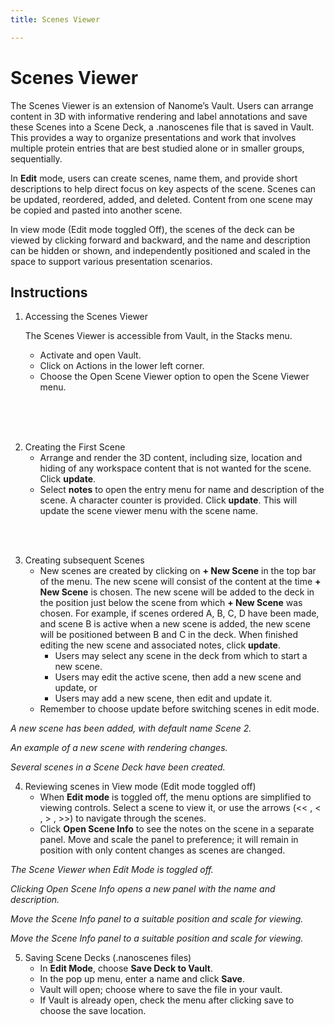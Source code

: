 ```yaml
---
title: Scenes Viewer

---
```


# Scenes Viewer

The Scenes Viewer is an extension of Nanome’s Vault.  Users can arrange content in 3D with informative rendering and label annotations and save these Scenes into a Scene Deck, a .nanoscenes file that is saved in Vault.  This provides a way to organize presentations and work that involves multiple protein entries that are best studied alone or in smaller groups, sequentially.

In **Edit** mode, users can create scenes, name them, and provide short descriptions to help direct focus on key aspects of the scene.  Scenes can be updated, reordered, added, and deleted.   Content from one scene may be copied and pasted into another scene.

In view mode (Edit mode toggled Off), the scenes of the deck can be viewed by clicking forward and backward, and the name and description can be hidden or shown, and independently positioned and scaled in the space to support various presentation scenarios.

## Instructions

1.  Accessing the Scenes Viewer

    The Scenes Viewer is accessible from Vault, in the Stacks menu.
    - Activate and open Vault.
    - Click on Actions in the lower left corner.
    - Choose the Open Scene Viewer option to open the Scene Viewer menu.

<vimg src="plugins-page/scenes-viewer/access-viewer-1.png" />

<br/>

<vimg src="plugins-page/scenes-viewer/access-viewer-2.png" />

<br/>

<vimg src="plugins-page/scenes-viewer/access-viewer-3.png" />

<br/>

<vimg src="plugins-page/scenes-viewer/access-viewer-4.png" />

2. Creating the First Scene
    - Arrange and render the 3D content, including size, location and hiding of any workspace content that is not wanted for the scene. Click **update**.
    - Select **notes** to open the entry menu for name and description of the scene. A character counter is provided. Click **update**. This will update the scene viewer menu with the scene name.

<vimg src="plugins-page/scenes-viewer/create-scene-1.png" />

<br/>

<vimg src="plugins-page/scenes-viewer/create-scene-2.png" />

<br/>

<vimg src="plugins-page/scenes-viewer/create-scene-3.png" />

3. Creating subsequent Scenes
    - New scenes are created by clicking on **+ New Scene** in the top bar of the menu. The new scene will consist of the content at the time **+ New Scene** is chosen. The new scene will be added to the deck in the position just below the scene from which **+ New Scene** was chosen. For example, if scenes ordered A, B, C, D have been made, and scene B is active when a new scene is added, the new scene will be positioned between B and C in the deck. When finished editing the new scene and associated notes, click **update**.  
        - Users may select any scene in the deck from which to start a new scene.  
        - Users may edit the active scene,  then add a new scene and update, or
        - Users may add a new scene, then edit and update it.
    - Remember to choose update before switching scenes in edit mode. 

<vimg src="plugins-page/scenes-viewer/more-scenes-1.png" />

<em>A new scene has been added, with default name Scene 2.</em>

<vimg src="plugins-page/scenes-viewer/more-scenes-2.png" />

<em>An example of a new scene with rendering changes.</em>

<vimg src="plugins-page/scenes-viewer/more-scenes-3.png" />

<em>Several scenes in a Scene Deck have been created.</em>

4. Reviewing scenes in View mode (Edit mode toggled off)
    - When **Edit mode** is toggled off, the menu options are simplified to viewing controls. Select a scene to view it, or use the arrows (<< , < , > , >>) to navigate through the scenes.
    - Click **Open Scene Info** to see the notes on the scene in a separate panel. Move and scale the panel to preference; it will remain in position with only content changes as scenes are changed.

<vimg src="plugins-page/scenes-viewer/review-scenes-1.png" />

<em>The Scene Viewer when Edit Mode is toggled off.</em>

<vimg src="plugins-page/scenes-viewer/review-scenes-2.png" />

<em>Clicking Open Scene Info opens a new panel with the name and description.</em>

<vimg src="plugins-page/scenes-viewer/review-scenes-3.png" />

<em>Move the Scene Info panel to a suitable position and scale for viewing.</em>

<vimg src="plugins-page/scenes-viewer/review-scenes-4.png" />

<em>Move the Scene Info panel to a suitable position and scale for viewing.</em>

5. Saving Scene Decks (.nanoscenes files)
    - In **Edit Mode**, choose **Save Deck to Vault**.
    - In the pop up menu, enter a name and click **Save**.  
    - Vault will open; choose where to save the file in your vault.
    - If Vault is already open, check the menu after clicking save to choose the save location.

<vimg src="plugins-page/scenes-viewer/save-scene-1.png" />

<br/>

<vimg src="plugins-page/scenes-viewer/save-scene-2.png" />

<br/>

<vimg src="plugins-page/scenes-viewer/save-scene-3.png" />

<br/>

<vimg src="plugins-page/scenes-viewer/save-scene-4.png" />
